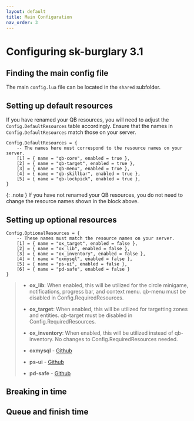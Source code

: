 ```yaml
---
layout: default
title: Main Configuration
nav_order: 3
---
```


# Configuring sk-burglary 3.1

## Finding the main config file

The main `config.lua` file can be located in the `shared` subfolder.

## Setting up default resources

If you have renamed your QB resources, you will need to adjust the `Config.DefaultResources` table accordingly. Ensure that the names in `Config.DefaultResources` match those on your server.

```
Config.DefaultResources = {
    -- The names here must correspond to the resource names on your server.
    [1] = { name = "qb-core", enabled = true },
    [2] = { name = "qb-target", enabled = true },
    [3] = { name = "qb-menu", enabled = true },
    [4] = { name = "qb-skillbar", enabled = true },
    [5] = { name = "qb-lockpick", enabled = true },
}
```

{: .note }
If you have not renamed your QB resources, you do not need to change the resource names shown in the block above.

## Setting up optional resources

```
Config.OptionalResources = {
    -- These names must match the resource names on your server.
    [1] = { name = "ox_target", enabled = false },
    [2] = { name = "ox_lib", enabled = false },
    [3] = { name = "ox_inventory", enabled = false },
    [4] = { name = "oxmysql", enabled = false },
    [5] = { name = "ps-ui", enabled = false },
    [6] = { name = "pd-safe", enabled = false }
}
```

> - **ox_lib**: When enabled, this will be utilized for the circle minigame, notifications, progress bar, and context menu. qb-menu must be disabled in Config.RequiredResources.
>
> - **ox_target**: When enabled, this will be utilized for targetting zones and entities. qb-target must be disabled in Config.RequiredResources.
>
> - **ox_inventory**: When enabled, this will be utilized instead of qb-inventory. No changes to Config.RequiredResources needed.
>
> - **oxmysql** - [Github](https://github.com/overextended/oxmysql)
>
> - **ps-ui** - [Github](https://github.com/Project-Sloth/ps-ui)
>
> - **pd-safe** - [Github](https://github.com/VHall1/pd-safe)

## Breaking in time

## Queue and finish time